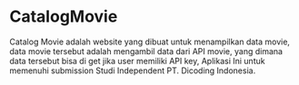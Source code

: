 # CatalogMovie
Catalog Movie adalah website yang dibuat untuk menampilkan data movie, data movie tersebut adalah mengambil data dari API movie, yang dimana data tersebut bisa di get jika user memiliki API key, Aplikasi Ini untuk memenuhi submission Studi Independent PT. Dicoding Indonesia.
